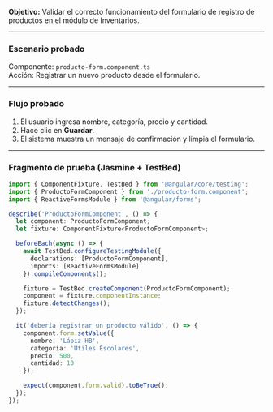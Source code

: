 **Objetivo:** Validar el correcto funcionamiento del formulario de registro de productos en el módulo de Inventarios.

---

### Escenario probado
Componente: `producto-form.component.ts`  
Acción: Registrar un nuevo producto desde el formulario.

---

### Flujo probado
1. El usuario ingresa nombre, categoría, precio y cantidad.  
2. Hace clic en **Guardar**.  
3. El sistema muestra un mensaje de confirmación y limpia el formulario.

---

### Fragmento de prueba (Jasmine + TestBed)
```typescript
import { ComponentFixture, TestBed } from '@angular/core/testing';
import { ProductoFormComponent } from './producto-form.component';
import { ReactiveFormsModule } from '@angular/forms';

describe('ProductoFormComponent', () => {
  let component: ProductoFormComponent;
  let fixture: ComponentFixture<ProductoFormComponent>;

  beforeEach(async () => {
    await TestBed.configureTestingModule({
      declarations: [ProductoFormComponent],
      imports: [ReactiveFormsModule]
    }).compileComponents();

    fixture = TestBed.createComponent(ProductoFormComponent);
    component = fixture.componentInstance;
    fixture.detectChanges();
  });

  it('debería registrar un producto válido', () => {
    component.form.setValue({
      nombre: 'Lápiz HB',
      categoria: 'Útiles Escolares',
      precio: 500,
      cantidad: 10
    });

    expect(component.form.valid).toBeTrue();
  });
});